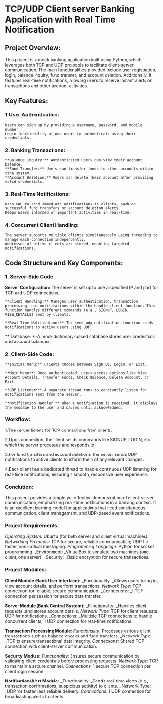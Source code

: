 # TCP/UDP Client server Banking Application with Real Time Notification

## Project Overview:
This project is a mock banking application built using Python, which leverages both TCP and UDP protocols to facilitate client-server communication. The main functionalities provided include user registration, login, balance inquiry, fund transfer, and account deletion. Additionally, it features real-time notifications, allowing users to receive instant alerts on transactions and other account activities.

## Key Features:

### 1.User Authentication:

    Users can sign up by providing a username, password, and mobile number.
    Login functionality allows users to authenticate using their credentials.
    
### 2. Banking Transactions:

    **Balance Inquiry:** Authenticated users can view their account balance.
    **Fund Transfer:** Users can transfer funds to other accounts within tthe system.
    **Account Deletion:** Users can delete their account after providing valid credentials.
    
### 3. Real-Time Notifications:

    Uses UDP to send immediate notifications to clients, such as successful fund transfers or account deletion alerts.
    Keeps users informed of important activities in real-time.
    
### 4. Concurrent Client Handling:

    The server supports multiple clients simultaneously using threading to manage each connection independently.
    Addresses of active clients are stored, enabling targeted notifications.

## Code Structure and Key Components:

### 1. Server-Side Code:

   **Server Configuration:** The server is set up to use a specified IP and port for TCP and UDP connections.
    
    **Client Handling:** Manages user authentication, transaction processing, and notifications within the handle_client function. This function handles different commands (e.g., SIGNUP, LOGIN, VIEW_DETAILS) sent by clients.
    
    **Real-Time Notification:** The send_udp_notification function sends notifications to active users using UDP.
    
  ** Database: **A mock dictionary-based database stores user credentials and account balances.

### 2. Client-Side Code:

    **Initial Menu:** Clients choose between Sign Up, Login, or Exit.
    
    **Main Menu**: Once authenticated, users access options like View Account Details, Transfer Funds, Check Balance, Delete Account, or Exit.
    
    **UDP Listener:** A separate thread runs to constantly listen for notifications sent from the server.
    
    **Notification Handler:** When a notification is received, it displays the message to the user and pauses until acknowledged.


### Workflow:

1.The server listens for TCP connections from clients.

2.Upon connection, the client sends commands like SIGNUP, LOGIN, etc., which the server processes and responds to.

3.For fund transfers and account deletions, the server sends UDP notifications to active clients to inform them of any relevant changes.

4.Each client has a dedicated thread to handle continuous UDP listening for real-time notifications, ensuring a smooth, responsive user experience.

### Conclution:
This project provides a simple yet effective demonstration of client-server communication, emphasizing real-time notifications in a banking context. It is an excellent learning model for applications that need simultaneous communication, client management, and UDP-based event notifications.

### Project Requirements:

_Operating System:_ Ubuntu (for both server and client virtual machines).
_Networking Protocols:_ TCP for secure, reliable communication; UDP for faster, non-critical messaging.
_Programming Language:_ Python for socket programming.
_Environment: _VirtualBox to simulate two machines (one client, one server).
_Security: _Basic encryption for secure transactions.

### Project Modules:

**Client Module (Bank User Interface):**
_Functionality: _Allows users to log in, view account details, and perform transactions.
_Network Type:_ TCP connection for reliable, secure communication.
_Connections: _1 TCP connection per session for secure data transfer.

**Server Module (Bank Central System):**
_Functionality: _Handles client requests ,and stores account details.
_Network Type:_ TCP for client requests, UDP for notifications.
_Connections: _Multiple TCP connections to handle concurrent clients; 1 UDP connection for real-time notifications.

**Transaction Processing Module:**
_Functionality:_ Processes various client transactions such as balance checks and fund transfers.
_Network Type: _TCP to ensure transactional data integrity.
_Connections:_ Shared TCP connection with client-server communication.

**Security Module:**
_Functionality:_ Ensures secure communication by validating client credentials before processing requests.
_Network Type:_ TCP to maintain a secure channel.
_Connections:_ 1 secure TCP connection per client login session.

**Notification/Alert Module:**
_Functionality: _Sends real-time alerts (e.g., transaction confirmations, suspicious activity) to clients.
_Network Type: _UDP for faster, less reliable delivery.
_Connections:_ 1 UDP connection for broadcasting alerts to clients.




    
